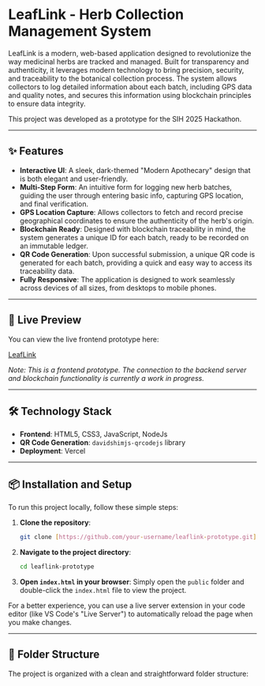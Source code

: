 # LeafLink - Herb Collection Management System

LeafLink is a modern, web-based application designed to revolutionize the way medicinal herbs are tracked and managed. Built for transparency and authenticity, it leverages modern technology to bring precision, security, and traceability to the botanical collection process. The system allows collectors to log detailed information about each batch, including GPS data and quality notes, and secures this information using blockchain principles to ensure data integrity.

This project was developed as a prototype for the SIH 2025 Hackathon.

---

## ✨ Features

-   **Interactive UI**: A sleek, dark-themed "Modern Apothecary" design that is both elegant and user-friendly.
-   **Multi-Step Form**: An intuitive form for logging new herb batches, guiding the user through entering basic info, capturing GPS location, and final verification.
-   **GPS Location Capture**: Allows collectors to fetch and record precise geographical coordinates to ensure the authenticity of the herb's origin.
-   **Blockchain Ready**: Designed with blockchain traceability in mind, the system generates a unique ID for each batch, ready to be recorded on an immutable ledger.
-   **QR Code Generation**: Upon successful submission, a unique QR code is generated for each batch, providing a quick and easy way to access its traceability data.
-   **Fully Responsive**: The application is designed to work seamlessly across devices of all sizes, from desktops to mobile phones.

---

## 🚀 Live Preview

You can view the live frontend prototype here:

 [LeafLink](https://leaflinksihprototype.vercel.app/)

*Note: This is a frontend prototype. The connection to the backend server and blockchain functionality is currently a work in progress.*

---

## 🛠️ Technology Stack

-   **Frontend**: HTML5, CSS3, JavaScript, NodeJs
-   **QR Code Generation**: `davidshimjs-qrcodejs` library
-   **Deployment**: Vercel

---

## 📦 Installation and Setup

To run this project locally, follow these simple steps:

1.  **Clone the repository**:
    ```bash
    git clone [https://github.com/your-username/leaflink-prototype.git](https://github.com/your-username/leaflink-prototype.git)
    ```

2.  **Navigate to the project directory**:
    ```bash
    cd leaflink-prototype
    ```

3.  **Open `index.html` in your browser**:
    Simply open the `public` folder and double-click the `index.html` file to view the project.

For a better experience, you can use a live server extension in your code editor (like VS Code's "Live Server") to automatically reload the page when you make changes.

---

## 📂 Folder Structure

The project is organized with a clean and straightforward folder structure:
